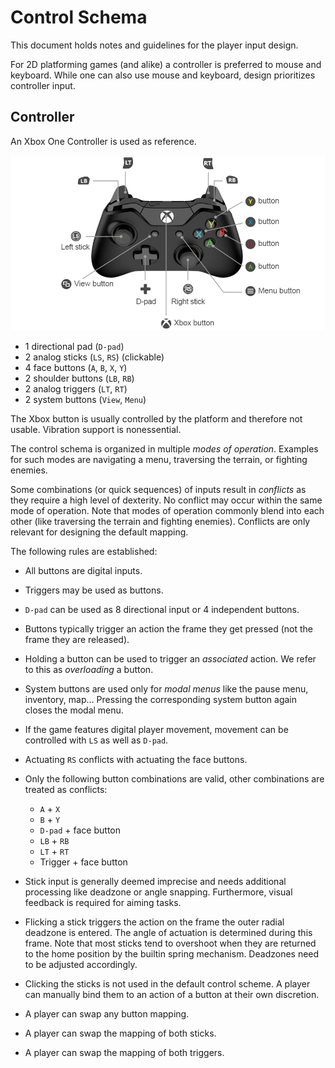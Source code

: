 # Control Schema

This document holds notes and guidelines for the player input design.

For 2D platforming games (and alike) a controller is preferred to mouse and keyboard.
While one can also use mouse and keyboard, design prioritizes controller input.

## Controller

An Xbox One Controller is used as reference.

![Xbox One Controller](Images/XboxOneController.png)

- 1 directional pad (`D-pad`)
- 2 analog sticks (`LS`, `RS`) (clickable)
- 4 face buttons (`A`, `B`, `X`, `Y`)
- 2 shoulder buttons (`LB`, `RB`)
- 2 analog triggers (`LT`, `RT`)
- 2 system buttons (`View`, `Menu`)

The Xbox button is usually controlled by the platform and therefore not usable.
Vibration support is nonessential.

The control schema is organized in multiple *modes of operation*.
Examples for such modes are navigating a menu, traversing the terrain, or fighting enemies.

Some combinations (or quick sequences) of inputs result in *conflicts* as they require a high level of dexterity.
No conflict may occur within the same mode of operation.
Note that modes of operation commonly blend into each other (like traversing the terrain and fighting enemies).
Conflicts are only relevant for designing the default mapping.

The following rules are established:

- All buttons are digital inputs.

- Triggers may be used as buttons.

- `D-pad` can be used as 8 directional input or 4 independent buttons.

- Buttons typically trigger an action the frame they get pressed (not the frame they are released).

- Holding a button can be used to trigger an *associated* action.
  We refer to this as *overloading* a button.

- System buttons are used only for *modal menus* like the pause menu, inventory, map…
  Pressing the corresponding system button again closes the modal menu.

- If the game features digital player movement, movement can be controlled with `LS` as well as `D-pad`.

- Actuating `RS` conflicts with actuating the face buttons.

- Only the following button combinations are valid, other combinations are treated as conflicts:
    - `A` + `X`
    - `B` + `Y`
    - `D-pad` + face button
    - `LB` + `RB`
    - `LT` + `RT`
    - Trigger + face button

- Stick input is generally deemed imprecise and needs additional processing like deadzone or angle snapping.
  Furthermore, visual feedback is required for aiming tasks.

- Flicking a stick triggers the action on the frame the outer radial deadzone is entered.
  The angle of actuation is determined during this frame.
  Note that most sticks tend to overshoot when they are returned to the home position by the builtin spring mechanism.
  Deadzones need to be adjusted accordingly.

- Clicking the sticks is not used in the default control scheme.
  A player can manually bind them to an action of a button at their own discretion.

- A player can swap any button mapping.

- A player can swap the mapping of both sticks.

- A player can swap the mapping of both triggers.
